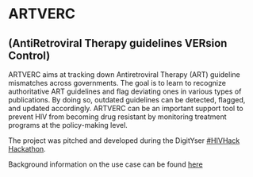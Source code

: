 # ARTVERC 
## (AntiRetroviral Therapy guidelines VERsion Control)
ARTVERC aims at tracking down Antiretroviral Therapy (ART) guideline mismatches across governments. The goal is to learn to recognize authoritative ART guidelines and flag deviating ones in various types of publications. By doing so, outdated guidelines can be detected, flagged, and updated accordingly. ARTVERC can be an important  support tool to prevent HIV from becoming drug resistant by monitoring treatment programs at the policy-making level.

The project was pitched and developed during the DigitYser [#HIVHack Hackathon](https://hivhack.org/).

Background information on the use case can be found [here](https://docs.google.com/presentation/d/e/2PACX-1vSMyoM2RIIuoWTr8z1BFCQmWwZ2h6YLTMb-UoDrvgLlyp7z6ofKkIgNrKB2ftt4Te_7Nh_CiwthMczt/pub?start=false&loop=false&delayms=3000&slide=id.p9) 
